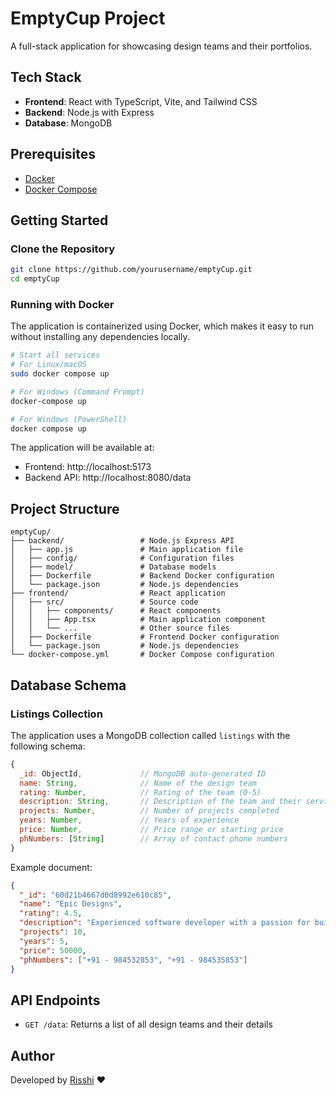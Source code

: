# EmptyCup Project

A full-stack application for showcasing design teams and their portfolios.

## Tech Stack

- **Frontend**: React with TypeScript, Vite, and Tailwind CSS
- **Backend**: Node.js with Express
- **Database**: MongoDB

## Prerequisites

- [Docker](https://docs.docker.com/get-docker/)
- [Docker Compose](https://docs.docker.com/compose/install/)

## Getting Started

### Clone the Repository

```bash
git clone https://github.com/yourusername/emptyCup.git
cd emptyCup
```

### Running with Docker

The application is containerized using Docker, which makes it easy to run without installing any dependencies locally.

```bash
# Start all services
# For Linux/macOS
sudo docker compose up

# For Windows (Command Prompt)
docker-compose up

# For Windows (PowerShell)
docker compose up

```

The application will be available at:
- Frontend: http://localhost:5173
- Backend API: http://localhost:8080/data


## Project Structure

```
emptyCup/
├── backend/                 # Node.js Express API
│   ├── app.js               # Main application file
│   ├── config/              # Configuration files
│   ├── model/               # Database models
│   ├── Dockerfile           # Backend Docker configuration
│   └── package.json         # Node.js dependencies
├── frontend/                # React application
│   ├── src/                 # Source code
│   │   ├── components/      # React components
│   │   ├── App.tsx          # Main application component
│   │   └── ...              # Other source files
│   ├── Dockerfile           # Frontend Docker configuration
│   └── package.json         # Node.js dependencies
└── docker-compose.yml       # Docker Compose configuration
```

## Database Schema

### Listings Collection

The application uses a MongoDB collection called `listings` with the following schema:

```javascript
{
  _id: ObjectId,             // MongoDB auto-generated ID
  name: String,              // Name of the design team
  rating: Number,            // Rating of the team (0-5)
  description: String,       // Description of the team and their services
  projects: Number,          // Number of projects completed
  years: Number,             // Years of experience
  price: Number,             // Price range or starting price
  phNumbers: [String]        // Array of contact phone numbers
}
```

Example document:
```json
{
  "_id": "60d21b4667d0d8992e610c85",
  "name": "Epic Designs",
  "rating": 4.5,
  "description": "Experienced software developer with a passion for building scalable applications.",
  "projects": 10,
  "years": 5,
  "price": 50000,
  "phNumbers": ["+91 - 984532853", "+91 - 984535853"]
}
```

## API Endpoints

- `GET /data`: Returns a list of all design teams and their details

## Author

Developed by [Risshi](https://github.com/codeRisshi25) ❤️